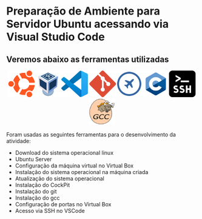 # Preparação de Ambiente para Servidor Ubuntu acessando via Visual Studio Code

## Veremos abaixo as ferramentas utilizadas
<p align="center">
<img src=logoubuntu.png width=70 height=70><img src=logovirtualbox.png width=70 height=70><img src=vscodelogo.png width=70 height=70> <img src=gitlogo.png width=70 height=70><img src=cockpitlogo.png width=70 height=70><img src=linguagemc.png width=70 height=70><img src=sshlogo.png width=70 height=70><img src=logogcc.png width=70 height=70>
</p>
Foram usadas as seguintes ferramentas para o desenvolvimento da atividade:

- Download do sistema operacional linux
- Ubuntu Server
- Configuração da máquina virtual no Virtual Box
- Instalação do sistema operacional na máquina criada
- Atualização do sistema operacional
- Instalação do CockPit
- Instalação do git
- Instalação do gcc
- Configuração de portas no Virtual Box
- Acesso via SSH no VSCode
